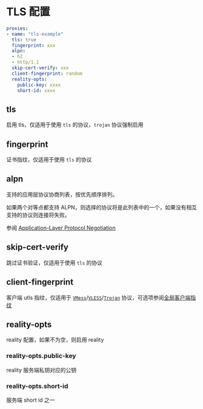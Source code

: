 # TLS 配置

```{.yaml linenums="1"}
proxies:
- name: "tls-example"
  tls: true
  fingerprint: xxx
  alpn:
  - h2
  - http/1.1
  skip-cert-verify: xxx
  client-fingerprint: random
  reality-opts:
    public-key: xxxx
    short-id: xxxx
```

## tls

启用 tls，仅适用于使用 `tls` 的协议，`trojan` 协议强制启用

## fingerprint

证书指纹，仅适用于使用 `tls` 的协议

## alpn

支持的应用层协议协商列表，按优先顺序排列。

如果两个对等点都支持 ALPN，则选择的协议将是此列表中的一个，如果没有相互支持的协议则连接将失败。

参阅 [Application-Layer Protocol Negotiation](https://sing-box.sagernet.org/zh/configuration/shared/tls/#alpn:~:text=Application%2DLayer%20Protocol%20Negotiation%E3%80%82)

## skip-cert-verify

跳过证书验证，仅适用于使用 `tls` 的协议

## client-fingerprint

客户端 utls 指纹，仅适用于 [`VMess`](./vmess.md)/[`VLESS`](./vless.md)/[`Trojan`](./trojan.md) 协议，可选项参阅[全局客户端指纹](../general.md#_14)

## reality-opts

reality 配置，如果不为空，则启用 reality

### reality-opts.public-key

reality 服务端私钥对应的公钥

### reality-opts.short-id

服务端 short id 之一
